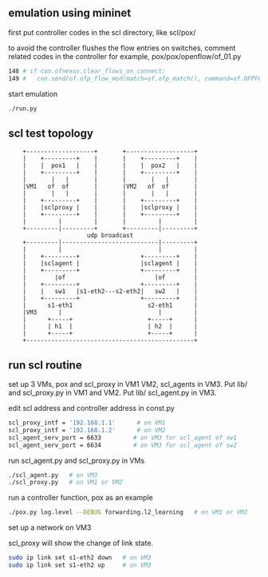 ## emulation using mininet

first put controller codes in the scl directory, like scl/pox/

to avoid the controller flushes the flow entries on switches, comment related codes in the controller
for example, pox/pox/openflow/of_01.py
``` Bash
148 # if con.ofnexus.clear_flows_on_connect:
149 #   con.send(of.ofp_flow_mod(match=of.ofp_match(), command=of.OFPFC_DELETE))
```

start emulation
``` Bash
./run.py
```

## scl test topology

        +-------------------+       +-------------------+
        |    +---------+    |       |    +---------+    |
        |    |  pox1   |    |       |    |  pox2   |    |
        |    +---------+    |       |    +---------+    |
        |       |   |       |       |       |   |       |
        |VM1   of  of       |       |VM2   of  of       |
        |       |   |       |       |       |   |       |
        |    +---------+    |       |    +---------+    |
        |    |sclproxy |    |       |    |sclproxy |    |
        |    +---------+    |       |    +---------+    |
        |         |         |       |         |         |
        +---------|---------+       +---------|---------+
                          udp broadcast
        +---------|---------------------------|---------+
        |         |                           |         |
        |    +---------+                 +---------+    |
        |    |sclagent |                 |sclagent |    |
        |    +---------+                 +---------+    |
        |        |of                         |of        |
        |    +---------+                 +---------+    |
        |    |   sw1   |s1-eth2---s2-eth2|   sw2   |    |
        |    +---------+                 +---------+    |
        |      s1-eth1                     s2-eth1      |
        |VM3      |                           |         |
        |      +-----+                     +-----+      |
        |      | h1  |                     | h2  |      |
        |      +-----+                     +-----+      |
        +-----------------------------------------------+

## run scl routine

set up 3 VMs, pox and scl_proxy in VM1 VM2, scl_agents in VM3. Put lib/ and scl_proxy.py in VM1 and VM2. Put lib/ scl_agent.py in VM3.

edit scl address and controller address in const.py

``` Bash
scl_proxy_intf = '192.168.1.1'      # on VM1
scl_proxy_intf = '192.168.1.2'      # on VM2
scl_agent_serv_port = 6633         # on VM3 for scl_agent of sw1
scl_agent_serv_port = 6634         # on VM3 for scl_agent of sw2
```

run scl_agent.py and scl_proxy.py in VMs

``` Bash
./scl_agent.py   # on VM3
./scl_proxy.py   # on VM1 or VM2
```

run a controller function, pox as an example

``` Bash
./pox.py log.level --DEBUG forwarding.l2_learning   # on VM1 or VM2
```

set up a network on VM3

scl_proxy will show the change of link state.

``` Bash
sudo ip link set s1-eth2 down   # on VM3
sudo ip link set s1-eth2 up     # on VM3
```
